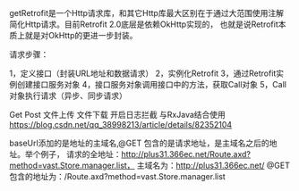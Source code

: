 getRetrofit是一个Http请求库，和其它Http库最大区别在于通过大范围使用注解简化Http请求。目前Retrofit 2.0底层是依赖OkHttp实现的，
也就是说Retrofit本质上就是对OkHttp的更进一步封装。

请求步骤：

1，定义接口（封装URL地址和数据请求）
2，实例化Retrofit
3，通过Retrofit实例创建接口服务对象
4，接口服务对象调用接口中的方法，获取Call对象
5，Call对象执行请求（异步、同步请求）

Get
Post
文件上传
文件下载
开启日志拦截
与RxJava结合使用
https://blog.csdn.net/qq_38998213/article/details/82352104

baseUrl添加的是地址的主域名,@GET 包含的是请求地址，是主域名之后的地址。举个例子，
请求的全地址：http://plus31.366ec.net/Route.axd?method=vast.Store.manager.list，
主域名为：http://plus31.366ec.net/
@GET包含的地址为：/Route.axd?method=vast.Store.manager.list
